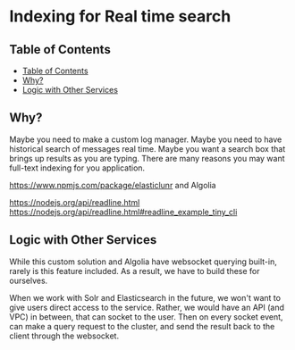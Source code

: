 # Indexing for Real time search <!-- omit in toc -->

## Table of Contents
- [Table of Contents](#table-of-contents)
- [Why?](#why)
- [Logic with Other Services](#logic-with-other-services)

## Why?
Maybe you need to make a custom log manager. Maybe you need to have historical search of messages real time. Maybe you want a search box that brings up results as you are typing. There are many reasons you may want full-text indexing for you application.

https://www.npmjs.com/package/elasticlunr and Algolia

https://nodejs.org/api/readline.html
https://nodejs.org/api/readline.html#readline_example_tiny_cli

## Logic with Other Services

While this custom solution and Algolia have websocket querying built-in, rarely is this feature included. As a result, we have to build these for ourselves.

When we work with Solr and Elasticsearch in the future, we won't want to give users direct access to the service. Rather, we would have an API (and VPC) in between, that can socket to the user. Then on every socket event, can make a query request to the cluster, and send the result back to the client through the websocket.
